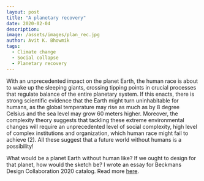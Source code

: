 ```yaml
---
layout: post
title: "A planetary recovery"
date: 2020-02-04
description: 
image: /assets/images/plan_rec.jpg
author: Avit K. Bhowmik
tags: 
  - Climate change
  - Social collapse
  - Planetary recovery
---
```

With an unprecedented impact on the planet Earth, the human race is about to wake up the sleeping giants, crossing tipping points in crucial processes that regulate balance of the entire planetary system. If this enacts, there is strong scientific evidence that the Earth might turn uninhabitable for humans, as the global temperature may rise as much as by 8 degree Celsius and the sea level may grow 60 meters higher. Moreover, the complexity theory suggests that tackling these extreme environmental changes will require an unprecedented level of social complexity, high level of complex institutions and organization, which human race might fail to achieve (2). All these suggest that a future world without humans is a possibility!

What would be a planet Earth without human like? If we ought to design for that planet, how would the sketch be? I wrote an essay for Beckmans Design Collaboration 2020 catalog. Read more [here](https://www.beckmans.se/en/current-news/news/epilogue-beckmans-design-collaboration-2020/).
